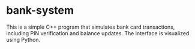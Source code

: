 # bank-system
This is a simple C++ program that simulates bank card transactions, including PIN verification and balance updates. The interface is visualized using Python.